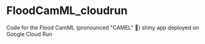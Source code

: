 # FloodCamML_cloudrun
Code for the Flood CamML (pronounced "CAMEL" 🐫) shiny app deployed on Google Cloud Run
